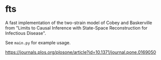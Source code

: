 # fts

A fast implementation of the two-strain model of Cobey and Baskerville
from "Limits to Causal Inference with State-Space Reconstruction for
Infectious Disease".

See `main.py` for example usage.

https://journals.plos.org/plosone/article?id=10.1371/journal.pone.0169050
